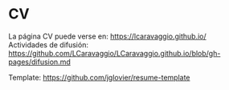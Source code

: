 # CV
La página CV puede verse en: https://lcaravaggio.github.io/ </br>
Actividades de difusión: https://github.com/LCaravaggio/LCaravaggio.github.io/blob/gh-pages/difusion.md

Template: https://github.com/jglovier/resume-template


